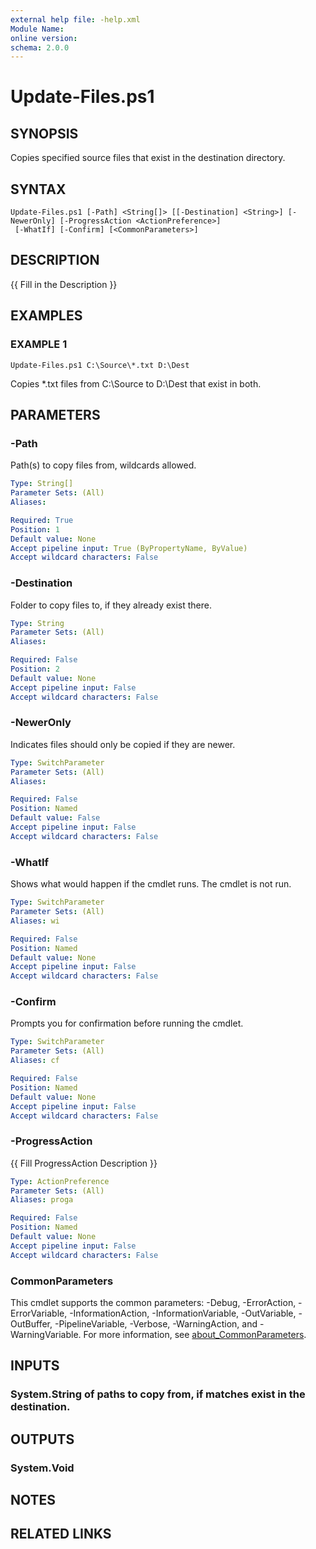 ```yaml
---
external help file: -help.xml
Module Name:
online version:
schema: 2.0.0
---
```


# Update-Files.ps1

## SYNOPSIS
Copies specified source files that exist in the destination directory.

## SYNTAX

```
Update-Files.ps1 [-Path] <String[]> [[-Destination] <String>] [-NewerOnly] [-ProgressAction <ActionPreference>]
 [-WhatIf] [-Confirm] [<CommonParameters>]
```

## DESCRIPTION
{{ Fill in the Description }}

## EXAMPLES

### EXAMPLE 1
```
Update-Files.ps1 C:\Source\*.txt D:\Dest
```

Copies *.txt files from C:\Source to D:\Dest that exist in both.

## PARAMETERS

### -Path
Path(s) to copy files from, wildcards allowed.

```yaml
Type: String[]
Parameter Sets: (All)
Aliases:

Required: True
Position: 1
Default value: None
Accept pipeline input: True (ByPropertyName, ByValue)
Accept wildcard characters: False
```

### -Destination
Folder to copy files to, if they already exist there.

```yaml
Type: String
Parameter Sets: (All)
Aliases:

Required: False
Position: 2
Default value: None
Accept pipeline input: False
Accept wildcard characters: False
```

### -NewerOnly
Indicates files should only be copied if they are newer.

```yaml
Type: SwitchParameter
Parameter Sets: (All)
Aliases:

Required: False
Position: Named
Default value: False
Accept pipeline input: False
Accept wildcard characters: False
```

### -WhatIf
Shows what would happen if the cmdlet runs.
The cmdlet is not run.

```yaml
Type: SwitchParameter
Parameter Sets: (All)
Aliases: wi

Required: False
Position: Named
Default value: None
Accept pipeline input: False
Accept wildcard characters: False
```

### -Confirm
Prompts you for confirmation before running the cmdlet.

```yaml
Type: SwitchParameter
Parameter Sets: (All)
Aliases: cf

Required: False
Position: Named
Default value: None
Accept pipeline input: False
Accept wildcard characters: False
```

### -ProgressAction
{{ Fill ProgressAction Description }}

```yaml
Type: ActionPreference
Parameter Sets: (All)
Aliases: proga

Required: False
Position: Named
Default value: None
Accept pipeline input: False
Accept wildcard characters: False
```

### CommonParameters
This cmdlet supports the common parameters: -Debug, -ErrorAction, -ErrorVariable, -InformationAction, -InformationVariable, -OutVariable, -OutBuffer, -PipelineVariable, -Verbose, -WarningAction, and -WarningVariable. For more information, see [about_CommonParameters](http://go.microsoft.com/fwlink/?LinkID=113216).

## INPUTS

### System.String of paths to copy from, if matches exist in the destination.
## OUTPUTS

### System.Void
## NOTES

## RELATED LINKS
